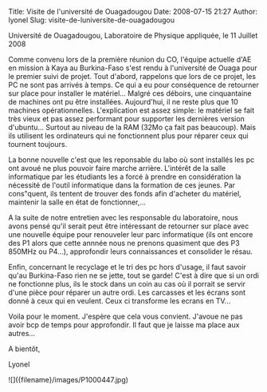Title: Visite de l'université de Ouagadougou
Date: 2008-07-15 21:27
Author: lyonel
Slug: visite-de-luniversite-de-ouagadougou

Université de Ouagadougou, Laboratoire de Physique appliquée, le 11
Juillet 2008

</p>
Comme convenu lors de la première réunion du CO, l'équipe actuelle d'AE
en mission à Kaya au Burkina-Faso s'est rendu à l'université de Ouaga
pour le premier suivi de projet. Tout d'abord, rappelons que lors de ce
projet, les PC ne sont pas arrivés à temps. Ce qui a eu pour conséquence
de retourner sur place pour installer le matériel... Malgré ces déboirs,
une cinquantaine de machines ont pu être installées. Aujourd'hui, il ne
reste plus que 10 machines opérationnelles. L'explication est assez
simple: le matériel se fait très vieux et pas assez performant pour
supporter les dernières version d'ubuntu... Surtout au niveau de la RAM
(32Mo ça fait pas beaucoup). Mais ils utilisent les ordinateurs qui ne
fonctionnent plus pour réparer ceux qui tournent toujours.

</p>
La bonne nouvelle c'est que les reponsable du labo où sont installés les
pc ont avoué ne plus pouvoir faire marche arrière. L'intérêt de la salle
informatique par les étudiants les a forcé à prendre en considération la
nécessité de l'outil informatique dans la formation de ces jeunes. Par
cons"quent, ils tentent de trouver des fonds afin d'acheter du matériel,
maintenir la salle en état de fonctionner,...

</p>
A la suite de notre entretien avec les responsable du laboratoire, nous
avons pensé qu'il serait peut être intéressant de retourner sur place
avec une nouvelle équipe pour renouveler leur parc informatique (ils ont
encore des P1 alors que cette annnée nous ne prenons quasiment que des
P3 850MHz ou P4...), approfondir leurs connaissances et consolider le
résau.

</p>
Enfin, concernant le recyclage et le tri des pc hors d'usage, il faut
savoir qu'au Burkina-Faso rien ne se jette, tout se garde! C'est à dire
que si un ordi ne fonctionne plus, ils le stock dans un coin au cas où
il porrait se servir d'une pièce pour réparer un autre ordi. Les
carcasses et les écrans sont donné à ceux qui en veulent. Ceux ci
transforme les ecrans en TV...

</p>
Voila pour le moment. J'espère que cela vous convient. J'avoue ne pas
avoir bcp de temps pour approfondir. Il faut que je laisse ma place aux
autres...

</p>
A bientôt,

</p>
Lyonel

</p>
![]({filename}/images/P1000447.jpg)
</p>
